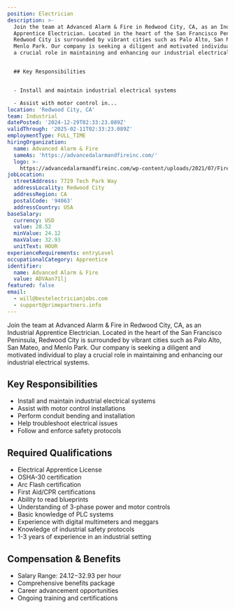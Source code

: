 ```yaml
---
position: Electrician
description: >-
  Join the team at Advanced Alarm & Fire in Redwood City, CA, as an Industrial
  Apprentice Electrician. Located in the heart of the San Francisco Peninsula,
  Redwood City is surrounded by vibrant cities such as Palo Alto, San Mateo, and
  Menlo Park. Our company is seeking a diligent and motivated individual to play
  a crucial role in maintaining and enhancing our industrial electrical systems.


  ## Key Responsibilities


  - Install and maintain industrial electrical systems

  - Assist with motor control in...
location: 'Redwood City, CA'
team: Industrial
datePosted: '2024-12-29T02:33:23.089Z'
validThrough: '2025-02-11T02:33:23.089Z'
employmentType: FULL_TIME
hiringOrganization:
  name: Advanced Alarm & Fire
  sameAs: 'https://advancedalarmandfireinc.com/'
  logo: >-
    https://advancedalarmandfireinc.com/wp-content/uploads/2021/07/Fire-Safety-System-Orange-County-Los-Angeles-CA.png
jobLocation:
  streetAddress: 7729 Tech Park Way
  addressLocality: Redwood City
  addressRegion: CA
  postalCode: '94063'
  addressCountry: USA
baseSalary:
  currency: USD
  value: 28.52
  minValue: 24.12
  maxValue: 32.93
  unitText: HOUR
experienceRequirements: entryLevel
occupationalCategory: Apprentice
identifier:
  name: Advanced Alarm & Fire
  value: ADVAan71lj
featured: false
email:
  - will@bestelectricianjobs.com
  - support@primepartners.info
---
```




Join the team at Advanced Alarm & Fire in Redwood City, CA, as an Industrial Apprentice Electrician. Located in the heart of the San Francisco Peninsula, Redwood City is surrounded by vibrant cities such as Palo Alto, San Mateo, and Menlo Park. Our company is seeking a diligent and motivated individual to play a crucial role in maintaining and enhancing our industrial electrical systems.

## Key Responsibilities

- Install and maintain industrial electrical systems
- Assist with motor control installations
- Perform conduit bending and installation
- Help troubleshoot electrical issues
- Follow and enforce safety protocols

## Required Qualifications

- Electrical Apprentice License
- OSHA-30 certification
- Arc Flash certification
- First Aid/CPR certifications
- Ability to read blueprints
- Understanding of 3-phase power and motor controls
- Basic knowledge of PLC systems
- Experience with digital multimeters and meggars
- Knowledge of industrial safety protocols
- 1-3 years of experience in an industrial setting

## Compensation & Benefits

- Salary Range: $24.12-$32.93 per hour
- Comprehensive benefits package
- Career advancement opportunities
- Ongoing training and certifications
